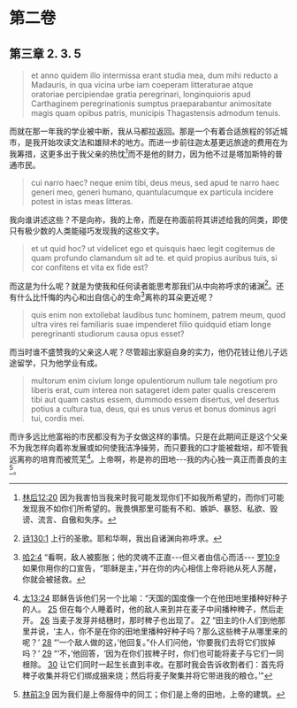 # 第二卷
## 第三章 2. 3. 5

> et anno quidem illo intermissa erant studia mea, dum mihi reducto a Madauris, in qua vicina urbe iam coeperam litteraturae atque oratoriae percipiendae gratia peregrinari, longinquioris apud Carthaginem peregrinationis sumptus praeparabantur animositate magis quam opibus patris, municipis Thagastensis admodum tenuis.

而就在那一年我的学业被中断，我从马都拉返回。那是一个有着合适旅程的邻近城市，是我开始攻读文法和雄辩术的地方。而进一步前往迦太基更远旅途的费用在为我筹措，这更多出于我父亲的热忱[^1]而不是他的财力，因为他不过是塔加斯特的普通市民。

[^1]: [林后12:20](https://biblehub.com/2_corinthians/12-20.htm) 因为我害怕当我来时我可能发现你们不如我所希望的，而你们可能发现我不如你们所希望的。我畏惧那里可能有不和、嫉妒、暴怒、私欲、毁谤、流言、自傲和失序。

> cui narro haec? neque enim tibi, deus meus, sed apud te narro haec generi meo, generi humano, quantulacumque ex particula incidere potest in istas meas litteras.

我向谁讲述这些？不是向祢，我的上帝，而是在祢面前将其讲述给我的同类，即使只有极少数的人类能碰巧发现我的这些文字。

> et ut quid hoc? ut videlicet ego et quisquis haec legit cogitemus de quam profundo clamandum sit ad te. et quid propius auribus tuis, si cor confitens et vita ex fide est? 

而这是为什么呢？就是为使我和任何读者能思考那我们从中向祢呼求的诸渊[^2]。还有什么比忏悔的内心和出自信心的生命[^3]离祢的耳朵更近呢？

[^2]: [诗130:1](https://biblehub.com/psalms/130-1.htm) 上行的圣歌。耶和华啊，我出自诸渊向祢呼求。

[^3]: [哈2:4](https://biblehub.com/habakkuk/2-4.htm) “看啊，敌人被膨胀；他的灵魂不正直---但义者由信心而活--- [罗10:9](https://biblehub.com/romans/10-9.htm) 如果你用你的口宣告，“耶稣是主，”并在你的内心相信上帝将祂从死人苏醒，你就会被拯救。

> quis enim non extollebat laudibus tunc hominem, patrem meum, quod ultra vires rei familiaris suae impenderet filio quidquid etiam longe peregrinanti studiorum causa opus esset?

而当时谁不盛赞我的父亲这人呢？尽管超出家庭自身的实力，他仍花钱让他儿子远途留学，只为他学业有成。

> multorum enim civium longe opulentiorum nullum tale negotium pro liberis erat, cum interea non satageret idem pater qualis crescerem tibi aut quam castus essem, dummodo essem disertus, vel desertus potius a cultura tua, deus, qui es unus verus et bonus dominus agri tui, cordis mei.

而许多远比他富裕的市民都没有为子女做这样的事情。只是在此期间正是这个父亲不为我怎样向着祢发展或如何使我洁净操劳，而只要我的口才能被栽培，却不管我远离祢的培育而被荒芜[^4]。上帝啊，祢是祢的田地---我的内心独一真正而善良的主[^5]。

[^4]: [太13:24](https://biblehub.com/matthew/13-24.htm) 耶稣告诉他们另一个比喻：“天国的国度像一个在他田地里播种好种子的人。 [25](https://biblehub.com/matthew/13-25.htm) 但在每个人睡着时，他的敌人来到并在麦子中间播种稗子，然后走开。 [26](https://biblehub.com/matthew/13-26.htm) 当麦子发芽并结穗时，那时稗子也出现了。 [27](https://biblehub.com/matthew/13-27.htm) “田主的仆人们到他那里并说，‘主人，你不是在你的田地里播种好种子吗？那么这些稗子从哪里来的呢？’ [28](https://biblehub.com/matthew/13-28.htm) “‘一个敌人做的这，’他回复。”仆人们问他，‘你要我们去将它们拔掉吗？’ [29](https://biblehub.com/matthew/13-29.htm) “‘不，’他回答，‘因为在你们拔稗子时，你们也可能将麦子与它们一同根除。 [30](https://biblehub.com/matthew/13-30.htm) 让它们同时一起生长直到丰收。在那时我会告诉收割者们：首先将稗子收集并将它们绑成捆来烧；然后将麦子聚集并将它带进我的粮仓。’”

[^5]: [林前3:9](https://biblehub.com/1_corinthians/3-9.htm) 因为我们是上帝服侍中的同工；你们是上帝的田地，上帝的建筑。